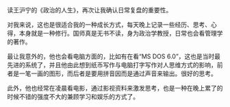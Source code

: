 
读王沪宁的《政治的人生》，再次让我确认日常复盘的重要性。

对我来说，这也是很适合我的一种成长方式，每天晚上记录一些经历、思考、心得，本身就是一种修行。国师真是无书不读，身为政治学教授，日常也会看管理学的著作。

最让我意外的，他也会看电脑方面的，比如有在看“MS DOS 6.0”，这也是当时最先进的系统了，并且他由此想到纸币写作与电脑打字写作对人思维方式的影响，前者是一笔一画的图形，而后者是要用拼音因而是通过声音来输出。很好的思考。

此外，他也经常在凌晨看电影，通过影视资料来激发思考，也是一种在晚上累了的时候不错的强度不大的兼顾学习和娱乐的方式了。